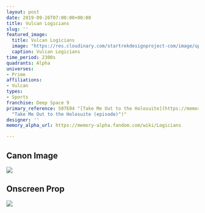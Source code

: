 ```yaml
---
layout: post
date: 2019-09-26T07:00:00+00:00
title: Vulcan Logicians
slug: ''
featured_image:
  title: Vulcan Logicians
  image: "https://res.cloudinary.com/startrekdesignproject-com/image/upload/v1569533484/VulcanLogicians.png"
  caption: Vulcan Logicians
time_period: 2300s
quadrants: Alpha
universes:
- Prime
affiliations:
- Vulcan
types:
- Sports
franchise: Deep Space 9
primary_reference: S07E04 "[Take Me Out to the Holosuite](https://memory-alpha.fandom.com/wiki/Take_Me_Out_to_the_Holosuite
  "Take Me Out to the Holosuite (episode)")"
designer: ''
memory_alpha_url: https://memory-alpha.fandom.com/wiki/Logicians

---
```

## Canon Image

![](https://res.cloudinary.com/startrekdesignproject-com/image/upload/v1569533484/VucanLogicians1.jpg)

## Onscreen Prop

![](https://res.cloudinary.com/startrekdesignproject-com/image/upload/v1569533484/VulcanLogicians_Prop.jpg)